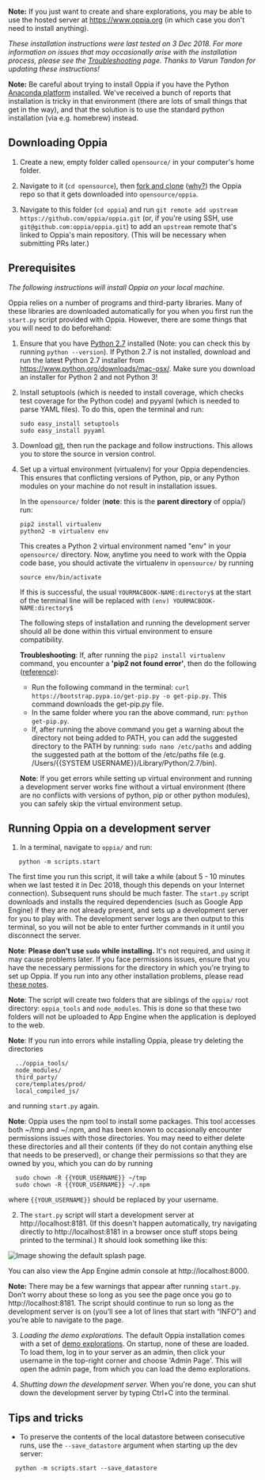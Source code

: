 **Note:** If you just want to create and share explorations, you may be able to use the hosted server at https://www.oppia.org (in which case you don't need to install anything).
 
*These installation instructions were last tested on 3 Dec 2018. For more information on issues that may occasionally arise with the installation process, please see the [Troubleshooting](https://github.com/oppia/oppia/wiki/Troubleshooting) page. Thanks to Varun Tandon for updating these instructions!*
 
**Note:** Be careful about trying to install Oppia if you have the Python [Anaconda platform](https://www.anaconda.com/) installed. We've received a bunch of reports that installation is tricky in that environment (there are lots of small things that get in the way), and that the solution is to use the standard python installation (via e.g. homebrew) instead.

## Downloading Oppia ##

1. Create a new, empty folder called `opensource/` in your computer's home folder. 

1. Navigate to it (`cd opensource`), then [fork and clone](https://help.github.com/articles/fork-a-repo/) ([why?](https://github.com/oppia/oppia/wiki/Why-fork-and-clone-Oppia%3F)) the Oppia repo so that it gets downloaded into `opensource/oppia`. 

1. Navigate to this folder (`cd oppia`) and run `git remote add upstream https://github.com/oppia/oppia.git` (or, if you're using SSH, use `git@github.com:oppia/oppia.git`) to add an `upstream` remote that's linked to Oppia's main repository. (This will be necessary when submitting PRs later.) 

 
## Prerequisites ##
 
*The following instructions will install Oppia on your local machine.*
 
Oppia relies on a number of programs and third-party libraries. Many of these libraries are downloaded automatically for you when you first run the `start.py` script provided with Oppia. However, there are some things that you will need to do beforehand:
 
1. Ensure that you have [Python 2.7](http://www.python.org/download/releases/2.7/) installed (Note: you can check this by running `python --version`). If Python 2.7 is not installed, download and run the latest Python 2.7 installer from https://www.python.org/downloads/mac-osx/. Make sure you download an installer for Python 2 and not Python 3!
 
2. Install setuptools (which is needed to install coverage, which checks test coverage for the Python code) and pyyaml (which is needed to parse YAML files). To do this, open the terminal and run:
 
    ```
    sudo easy_install setuptools
    sudo easy_install pyyaml
    ```
 
3. Download [git](http://git-scm.com/download/mac), then run the package and follow instructions. This allows you to store the source in version control.
 
4. Set up a virtual environment (virtualenv) for your Oppia dependencies. This ensures that conflicting versions of Python, pip, or any Python modules on your machine do not result in installation issues.

    In the `opensource/` folder (**note**: this is the **parent directory** of oppia/) run:

    ```
    pip2 install virtualenv
    python2 -m virtualenv env
    ```
    This creates a Python 2 virtual environment named "env" in your `opensource/` directory. Now, anytime you need to work with the Oppia code base, you should activate the virtualenv in `opensource/` by running
    
    ```
    source env/bin/activate
    ```
    
    If this is successful, the usual `YOURMACBOOK-NAME:directory$` at the start of the terminal line will be replaced with `(env) YOURMACBOOK-NAME:directory$`
    
    The following steps of installation and running the development server should all be done within this virtual environment to ensure compatibility.

    **Troubleshooting**: If, after running the `pip2 install virtualenv` command, you encounter a **'pip2 not found error'**, then do the following ([reference](https://pip.pypa.io/en/stable/installing/)):
      - Run the following command in the terminal: `curl https://bootstrap.pypa.io/get-pip.py -o get-pip.py`. This command downloads the get-pip.py file. 
      - In the same folder where you ran the above command, run: `python get-pip.py`.
      - If, after running the above command you get a warning about the directory not being added to PATH, you can add the suggested directory to the PATH by running: `sudo nano /etc/paths` and adding the suggested path at the bottom of the /etc/paths file (e.g. /Users/{{SYSTEM USERNAME}}/Library/Python/2.7/bin).

    **Note**: If you get errors while setting up virtual environment and running a development server works fine without a virtual environment (there are no conflicts with versions of python, pip or other python modules), you can safely skip the virtual environment setup.
       

## Running Oppia on a development server ##
 
1. In a terminal, navigate to `oppia/` and run:
 
  ```
     python -m scripts.start
  ```
 
  The first time you run this script, it will take a while (about 5 - 10 minutes when we last tested it in Dec 2018, though this depends on your Internet connection). Subsequent runs should be much faster. The `start.py` script downloads and installs the required dependencies (such as Google App Engine) if they are not already present, and sets up a development server for you to play with. The development server logs are then output to this terminal, so you will not be able to enter further commands in it until you disconnect the server.

  **Note**: **Please don't use `sudo` while installing.** It's not required, and using it may cause problems later. If you face permissions issues, ensure that you have the necessary permissions for the directory in which you're trying to set up Oppia. If you run into any other installation problems, please read [these notes](https://github.com/oppia/oppia/wiki/Issues-with-installation%3F).

  **Note**: The script will create two folders that are siblings of the `oppia/` root directory: `oppia_tools` and `node_modules`. This is done so that these two folders will not be uploaded to App Engine when the application is deployed to the web.
 
  **Note**: If you run into errors while installing Oppia, please try deleting the directories
 
  ```
    ../oppia_tools/
    node_modules/
    third_party/
    core/templates/prod/
    local_compiled_js/
  ```
 
  and running `start.py` again.
 
  **Note**: Oppia uses the npm tool to install some packages. This tool accesses both ~/tmp and ~/.npm, and has been known to occasionally encounter permissions issues with those directories. You may need to either delete these directories and all their contents (if they do not contain anything else that needs to be preserved), or change their permissions so that they are owned by you, which you can do by running
 
  ```
    sudo chown -R {{YOUR_USERNAME}} ~/tmp
    sudo chown -R {{YOUR_USERNAME}} ~/.npm
  ```
 
  where `{{YOUR_USERNAME}}` should be replaced by your username.

2. The `start.py` script will start a development server at http://localhost:8181. (If this doesn't happen automatically, try navigating directly to http://localhost:8181 in a browser once stuff stops being printed to the terminal.) It should look something like this:
 
  ![Image showing the default splash page.](https://res.cloudinary.com/dozmja9ir/image/upload/v1538254601/home_page.png)
 
  You can also view the App Engine admin console at http://localhost:8000.

  **Note:** There may be a few warnings that appear after running `start.py`. Don’t worry about these so long as you see the page once you go to http://localhost:8181. The script should continue to run so long as the development server is on (you’ll see a lot of lines that start with “INFO”) and you’re able to navigate to the page. 
 
3. *Loading the demo explorations.* The default Oppia installation comes with a set of [demo explorations](https://github.com/oppia/oppia/tree/61f19354098669bcb408ef7b65fa50d92c076488/data/explorations). On startup, none of these are loaded. To load them, log in to your server as an admin, then click your username in the top-right corner and choose 'Admin Page'. This will open the admin page, from which you can load the demo explorations.
 
4. *Shutting down the development server.* When you're done, you can shut down the development server by typing Ctrl+C into the terminal.
 
## Tips and tricks
 
  * To preserve the contents of the local datastore between consecutive runs, use the `--save_datastore` argument when starting up the dev server:
 
  ```
    python -m scripts.start --save_datastore
  ```